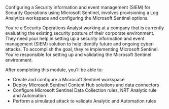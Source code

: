 Configuring a Security information and event management (SIEM) for Security Operations using Microsoft Sentinel, involves provisioning a Log Analytics workspace and configuring the Microsoft Sentinel options.

You're a Security Operations Analyst working at a company that is currently evaluating the existing security posture of their corporate environment. They need your help in setting up a security information and event management (SIEM) solution to help identify future and ongoing cyber-attacks. To accomplish the goal, they're implementing Microsoft Sentinel. You're responsible for setting up and validating the Microsoft Sentinel environment.  

After completing this module, you'll be able to:

- Create and configure a Microsoft Sentinel workspace
- Deploy Microsoft Sentinel Content Hub solutions and data connectors
- Configure Microsoft Sentinel Data Collection rules, NRT Analytic rule and Automation
- Perform a simulated attack to validate Analytic and Automation rules
